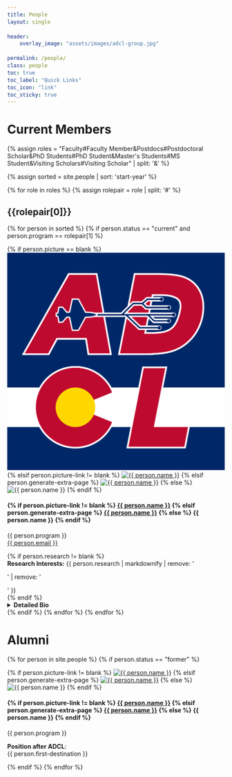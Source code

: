 ```yaml
---
title: People
layout: single 

header:
    overlay_image: "assets/images/adcl-group.jpg"

permalink: /people/
class: people
toc: true
toc_label: "Quick Links"
toc_icon: "link"
toc_sticky: true
---
```


# Current Members

{% assign roles = "Faculty#Faculty Member&Postdocs#Postdoctoral Scholar&PhD Students#PhD Student&Master's Students#MS Student&Visiting Scholars#Visiting Scholar" | split: '&' %}

{% assign sorted = site.people | sort: 'start-year' %}

{% for role in roles %}
{% assign rolepair = role | split: '#' %}
## {{rolepair[0]}}
{% for person in sorted %}
{% if person.status == "current" and person.program == rolepair[1] %}
<div class="person">
<div class="person-basic">
<div class="person-img">
{% if person.picture == blank %}
<img src="/assets/logos/ADCL-square.svg" alt="{{ person.name }}" title="{{ person.name }}" class="person-img">
{% elsif person.picture-link != blank %}
<a href="{{ person.picture-link }}" target="_blank"><img src="{{ site.baseurl }}{{ person.picture }}" alt="{{ person.name }}" title="{{ person.name }}" class="person-img"></a>
{% elsif person.generate-extra-page %}
<a href="{{ site.baseurl }}{{ person.url }}" target="_blank"><img src="{{ site.baseurl }}{{ person.picture }}" alt="{{ person.name }}" title="{{ person.name }}" class="person-img"></a>
{% else %}
<img src="{{ site.baseurl }}{{ person.picture }}" alt="{{ person.name }}" title="{{ person.name }}" class="person-img">
{% endif %}
</div>
<div class="person-info">
<h4>
{% if person.picture-link != blank %}
<a href="{{ person.header-link }}" target="_blank">{{ person.name }}</a>
{% elsif person.generate-extra-page %}
<a href="{{ site.baseurl }}{{ person.url }}" target="_blank">{{ person.name }}</a>
{% else %}
{{ person.name }}
{% endif %}
</h4>
    <p>{{ person.program }}<br>
    <a href="mailto:{{ person.email }}">{{ person.email }}</a></p>
</div>
</div>
<div class="person-section">
    {% if person.research != blank %}
    <summary><b>Research Interests:</b> {{ person.research | markdownify | remove: '<p>' | remove: '</p>' }}</summary>
    {% endif %}
    <details>
        <summary><b>Detailed Bio</b></summary>
        <div class="person-bio">
            <p>{{ person.excerpt | markdownify | remove: '<p>' | remove: '</p>' }}</p>
        </div>
    </details>
</div>
</div>
{% endif %}
{% endfor %}
{% endfor %}
<br>

# Alumni

{% for person in site.people %}
{% if person.status == "former" %}
<div class="person">
<div class="person-basic">
<div class="person-img">
{% if person.picture-link != blank %}
<a href="{{ person.picture-link }}" target="_blank"><img src="{{ site.baseurl }}{{ person.picture }}" alt="{{ person.name }}" title="{{ person.name }}" class="person-img"></a>
{% elsif person.generate-extra-page %}
<a href="{{ site.baseurl }}{{ person.url }}" target="_blank"><img src="{{ site.baseurl }}{{ person.picture }}" alt="{{ person.name }}" title="{{ person.name }}" class="person-img"></a>
{% else %}
<img src="{{ site.baseurl }}{{ person.picture }}" alt="{{ person.name }}" title="{{ person.name }}" class="person-img">
{% endif %}
</div>
<div class="person-info">
<h4>
{% if person.picture-link != blank %}
<a href="{{ person.header-link }}" target="_blank">{{ person.name }}</a>
{% elsif person.generate-extra-page %}
<a href="{{ site.baseurl }}{{ person.url }}" target="_blank">{{ person.name }}</a>
{% else %}
{{ person.name }}
{% endif %}
</h4>
<p>{{ person.program }}</p>
</div>
</div>
<div class="person-section">
    <p><b>Position after ADCL</b>: <br>{{ person.first-destination }}</p>
</div>

</div>
{% endif %}
{% endfor %}

